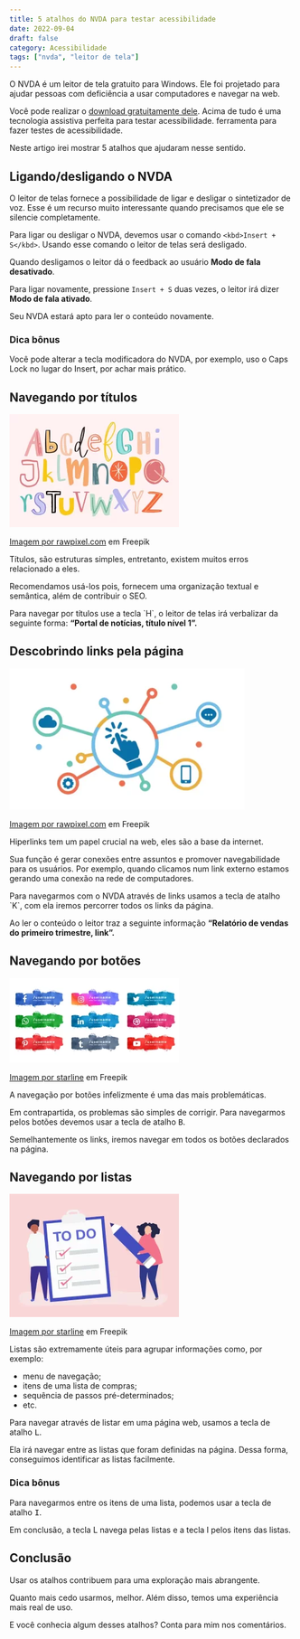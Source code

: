 ```yaml
---
title: 5 atalhos do NVDA para testar acessibilidade
date: 2022-09-04
draft: false
category: Acessibilidade
tags: ["nvda", "leitor de tela"]
---
```

O NVDA é um leitor de tela gratuito para Windows. Ele foi projetado para ajudar pessoas com deficiência a usar computadores e navegar na web.

Você pode realizar o [download gratuitamente dele](https://www.nvaccess.org/download/). Acima de tudo é uma tecnologia assistiva perfeita para testar acessibilidade. ferramenta para fazer testes de acessibilidade.

Neste artigo irei mostrar 5 atalhos que ajudaram nesse sentido.

## Ligando/desligando o NVDA

O leitor de telas fornece a possibilidade de ligar e desligar o sintetizador de voz. Esse é um recurso muito interessante quando precisamos que ele se silencie completamente.

Para ligar ou desligar o NVDA, devemos usar o comando `<kbd>Insert + S</kbd>`. Usando esse comando o leitor de telas será desligado.

Quando desligamos o leitor dá o feedback ao usuário **Modo de fala desativado**.

Para ligar novamente, pressione `Insert + S` duas vezes, o leitor irá dizer **Modo de fala ativado**.

Seu NVDA estará apto para ler o conteúdo novamente.

### Dica bônus

Você pode alterar a tecla modificadora do NVDA, por exemplo, uso o Caps Lock no lugar do Insert, por achar mais prático.

## Navegando por títulos

![Ilustração das letras do alfabeto, representando a navegaçã por títulos](images/headings-300x200-Im5jJOe3HXmA.webp)

[](https://www.freepik.com/free-vector/switches-concept-illustration_16159878.htm#page=2&query=on%20off&position=10&from_view=search)[Imagem por rawpixel.com](https://www.freepik.com/free-vector/alphabets-hand-drawn-doodle-style-set_13313402.htm#query=alphabet&position=23&from_view=search) em Freepik

Títulos, são estruturas simples, entretanto, existem muitos erros relacionado a eles.

Recomendamos usá-los pois, fornecem uma organização textual e semântica, além de contribuir o SEO.

Para navegar por títulos use a tecla \`H\`, o leitor de telas irá verbalizar da seguinte forma: **“Portal de notícias, título nível 1”.**

## Descobrindo links pela página

![Ilustração de um cursor mouse conectando com outros recursos na rede](images/links-416x250-TVkbN7D9MMS7.webp)

[](https://www.freepik.com/free-vector/illustration-social-media-concept_2806723.htm#query=connection&position=8&from_view=search)[Imagem por rawpixel.com](https://www.freepik.com/free-vector/illustration-social-media-concept_2806723.htm#query=connection&position=8&from_view=search) em Freepik

Hiperlinks tem um papel crucial na web, eles são a base da internet.

Sua função é gerar conexões entre assuntos e promover navegabilidade para os usuários. Por exemplo, quando clicamos num link externo estamos gerando uma conexão na rede de computadores.

Para navegarmos com o NVDA através de links usamos a tecla de atalho \`K\`, com ela iremos percorrer todos os links da página.

Ao ler o conteúdo o leitor traz a seguinte informação **“Relatório de vendas do primeiro trimestre, link”.**

## Navegando por botões

![Diversos botões de redes sociais](images/buttons-300x150-rQvCvPzy9oeU.webp)

[Imagem por starline](https://www.freepik.com/free-vector/abstract-watercolor-social-media-lower-third-collection_6558666.htm#query=buttons&position=24&from_view=search) em Freepik

A navegação por botões infelizmente é uma das mais problemáticas.

Em contrapartida, os problemas são simples de corrigir. Para navegarmos pelos botões devemos usar a tecla de atalho <kbd>B</kbd>.

Semelhantemente os links, iremos navegar em todos os botões declarados na página.

## Navegando por listas

![Ilustração de uma lista de tarefas ao lado um avatar de uma mulher segurando a lista e no outro lado outra mulher segurando um lápis e marcando os itens da lista](images/lists-300x218-VX1wTqHAWjsP.webp)

[Imagem por starline](https://www.freepik.com/free-vector/abstract-watercolor-social-media-lower-third-collection_6558666.htm#query=buttons&position=24&from_view=search) em Freepik

Listas são extremamente úteis para agrupar informações como, por exemplo:

-   menu de navegação;
-   itens de uma lista de compras;
-   sequência de passos pré-determinados;
-   etc.

Para navegar através de listar em uma página web, usamos a tecla de atalho <kbd>L</kbd>.

Ela irá navegar entre as listas que foram definidas na página. Dessa forma, conseguimos identificar as listas facilmente.

### Dica bônus

Para navegarmos entre os itens de uma lista, podemos usar a tecla de atalho <kbd>I</kbd>.

Em conclusão, a tecla L navega pelas listas e a tecla I pelos itens das listas.

## Conclusão

Usar os atalhos contribuem para uma exploração mais abrangente.

Quanto mais cedo usarmos, melhor. Além disso, temos uma experiência mais real de uso.

E você conhecia algum desses atalhos? Conta para mim nos comentários.